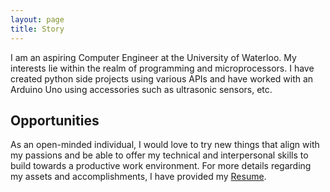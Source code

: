 ```yaml
---
layout: page
title: Story
---
```

I am an aspiring Computer Engineer at the University of Waterloo. My interests lie within the realm of programming and microprocessors. I have created python side projects using various APIs and have worked with an Arduino Uno using accessories such as ultrasonic sensors, etc.

## Opportunities
As an open-minded individual, I would love to try new things that align with my passions and be able to offer my technical and interpersonal skills to build towards a productive work environment. For more details regarding my assets and accomplishments, I have provided my <a href="Harsh_Gandhi_Resume.pdf">Resume</a>.
